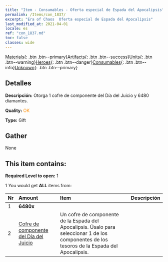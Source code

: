 ```yaml
---
title: "Item - Consumables - Oferta especial de Espada del Apocalipsis"
permalink: /Items/con_1837/
excerpt: "Era of Chaos  Oferta especial de Espada del Apocalipsis"
last_modified_at: 2021-04-01
locale: es
ref: "con_1837.md"
toc: false
classes: wide
---
```

 [Materials](/es/Items/){: .btn .btn--primary}[Artifacts](/es/Items/Artifacts/){: .btn .btn--success}[Units](/es/Items/Units/){: .btn .btn--warning}[Heroes](/es/Items/Heroes/){: .btn .btn--danger}[Consumables](/es/Items/Consumables/){: .btn .btn--info}[Unknown](/es/Items/Unknown/){: .btn .btn--primary}

## Detalles
 **Descripción:** Otorga 1 cofre de componente del Día del Juicio y 6480 diamantes.

 **Quality:** <span style="color: #FF8C00">OK</span>

 **Type:** Gift

## Gather

  None

## This item contains:

 **Required Level to open:** 1

 1 You would get **ALL** items  from:

  | Nr | Amount |     Item    | Descripción |
  |:---|:-------|:------------|:-----------:|
  | 1 |  **6480x** | <i class="fas fa-gem"/> |  | 
  | 2 | [Cofre de componente del Día del Juicio](/es/Items/con_1360/) | Un cofre de componente de la Espada del Apocalipsis. Úsalo para seleccionar 1 de los componentes de los tesoros de la Espada del Apocalipsis. | 
